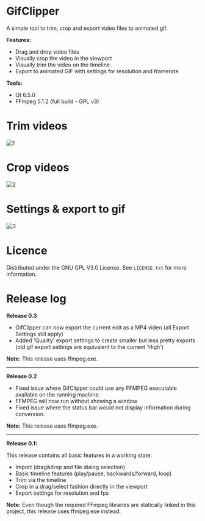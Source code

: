 # GifClipper
 A simple tool to trim, crop and export video files to animated gif.
  
  **Features:**
 - Drag and drop video files
 - Visually crop the video in the viewport
 - Visually trim the video on the timeline
 - Export to  animated GIF with settings for resolution and framerate

 **Tools:**
 - Qt 6.5.0
 - FFmpeg 5.1.2 (full build - GPL v3)

# Trim videos
 
![1](https://github.com/user-attachments/assets/fd78b12f-8290-4822-969b-cf88784c2610)

 
# Crop videos
 
![2](https://github.com/user-attachments/assets/6282fec2-24e9-4ba0-8f06-24cd2a7fbd29)


# Settings & export to gif

![3](https://github.com/user-attachments/assets/da8cdb24-250a-4682-a95a-0cc5f5d9d853)


# Licence

Distributed under the GNU GPL V3.0 License. See `LICENSE.txt` for more information.

# Release log
**Release 0.3**

- GifClipper can now export the current edit as a MP4 video (all Export Settings still apply)
- Added 'Quality' export settings to create smaller but less pretty exports (old gif export settings are equivalent to the current 'High')

**Note:** This release uses ffmpeg.exe.
__________
**Release 0.2**

- Fixed issue where GifClipper could use any FFMPEG executable available on the running machine.
- FFMPEG will now run without showing a window
- Fixed issue where the status bar would not display information during conversion.


**Note:** This release uses ffmpeg.exe.
__________
**Release 0.1:**

This release contains all basic features in a working state:
- Import (drag&drop and file dialog selection)
- Basic timeline features (play/pause, backwards/forward, loop)
- Trim via the timeline
- Crop in a drag/select fashion directly in the viewport
- Export settings for resolution and fps

**Note:** Even though the required FFmpeg libraries are statically linked in this project, this release uses ffmpeg.exe instead.

